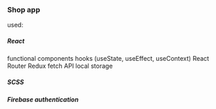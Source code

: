 ### Shop app 


used:
##### React
functional components
hooks (useState, useEffect, useContext)
React Router 
Redux
fetch API
local storage

##### SCSS
##### Firebase authentication
